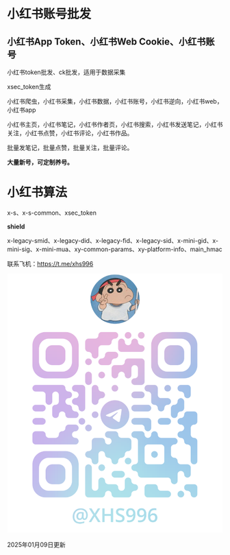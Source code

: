 # 小红书账号批发

## 小红书App Token、小红书Web Cookie、小红书账号
小红书token批发、ck批发，适用于数据采集

xsec_token生成

小红书爬虫，小红书采集，小红书数据，小红书账号，小红书逆向，小红书web，小红书app

小红书主页，小红书笔记，小红书作者页，小红书搜索，小红书发送笔记，小红书关注，小红书点赞，小红书评论，小红书作品。

批量发笔记，批量点赞，批量关注，批量评论。

**大量新号，可定制养号。**

# 小红书算法

x-s、x-s-common、xsec_token

**shield**

x-legacy-smid、x-legacy-did、x-legacy-fid、x-legacy-sid、x-mini-gid、x-mini-sig、x-mini-mua、xy-common-params、xy-platform-info、main_hmac

联系飞机：https://t.me/xhs996

![tg](https://github.com/xhs996/xhs_spider/blob/main/tg.png)



2025年01月09日更新
